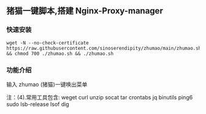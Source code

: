 ## 猪猫一键脚本,搭建 Nginx-Proxy-manager

### 快速安装

```
wget -N --no-check-certificate https://raw.githubusercontent.com/sinoserendipity/zhumao/main/zhumao.sh && chmod 700 ./zhumao.sh && ./zhumao.sh
```

### 功能介绍
输入 zhumao (猪猫)一键唤出菜单

注：(4).常用工具包含: weget curl unzip socat tar crontabs jq binutils ping6 sudo lsb-release lsof dig

